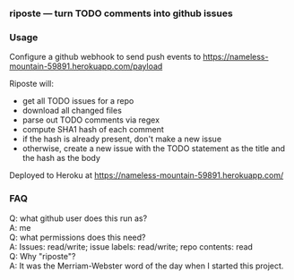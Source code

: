 ### riposte — turn TODO comments into github issues

### Usage
Configure a github webhook to send push events to https://nameless-mountain-59891.herokuapp.com/payload

Riposte will:
- get all TODO issues for a repo
- download all changed files
- parse out TODO comments via regex
- compute SHA1 hash of each comment
- if the hash is already present, don't make a new issue
- otherwise, create a new issue with the TODO statement as the title and the hash as the body

Deployed to Heroku at https://nameless-mountain-59891.herokuapp.com/

### FAQ
Q: what github user does this run as?  
A: me  
Q: what permissions does this need?  
A: Issues: read/write; issue labels: read/write; repo contents: read  
Q: Why "riposte"?  
A: It was the Merriam-Webster word of the day when I started this project.

